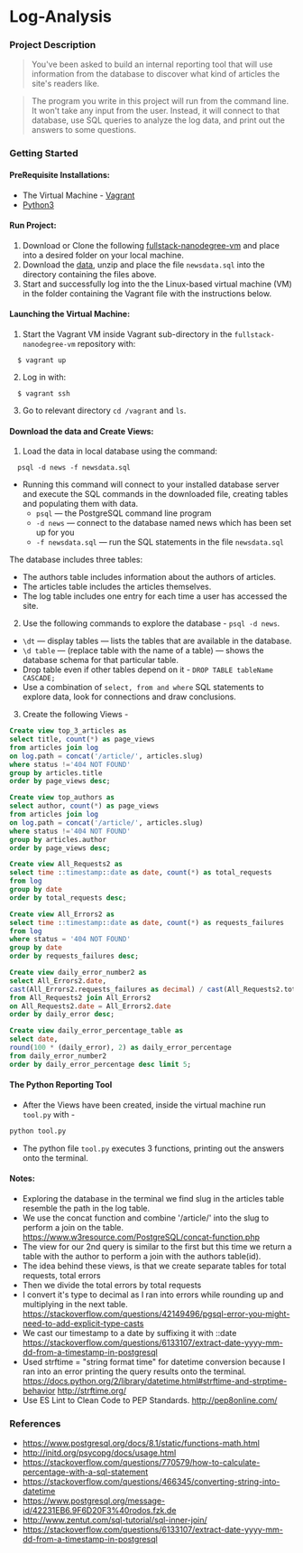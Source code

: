 # Log-Analysis

### Project Description
>You've been asked to build an internal reporting tool that will use information from the database to discover what kind of articles the site's readers like.

>The program you write in this project will run from the command line. It won't take any input from the user. Instead, it will connect to that database, use SQL queries to analyze the log data, and print out the answers to some questions.

### Getting Started

#### PreRequisite Installations:
  * The Virtual Machine - [Vagrant](https://www.vagrantup.com/)
  * [Python3](https://www.python.org/)

#### Run Project:
  1. Download or Clone the following [fullstack-nanodegree-vm](https://github.com/udacity/fullstack-nanodegree-vm) and place into a desired folder on your local machine.
  2. Download the [data](https://d17h27t6h515a5.cloudfront.net/topher/2016/August/57b5f748_newsdata/newsdata.zip), unzip and place the file `newsdata.sql` into the directory containing the files above. 
  3. Start and successfully log into the the Linux-based virtual machine (VM) in the folder containing the Vagrant file with the instructions below.
  
#### Launching the Virtual Machine:
  1. Start the Vagrant VM inside Vagrant sub-directory in the `fullstack-nanodegree-vm` repository with:
  
  ```
    $ vagrant up
  ```
  2. Log in with:
  
  ```
    $ vagrant ssh
  ```
  3. Go to relevant directory `cd /vagrant` and `ls`.
  
#### Download the data and Create Views:

  1. Load the data in local database using the command:
  
  ```
    psql -d news -f newsdata.sql
  ```
  * Running this command will connect to your installed database server and execute the SQL commands in the downloaded file, creating tables and populating them with data.
    * `psql` — the PostgreSQL command line program
    * `-d news` — connect to the database named news which has been set up for you
    * `-f newsdata.sql` — run the SQL statements in the file `newsdata.sql`
  
  The database includes three tables:
  * The authors table includes information about the authors of articles.
  * The articles table includes the articles themselves.
  * The log table includes one entry for each time a user has accessed the site.

  2. Use the following commands to explore the database - `psql -d news`.
  * `\dt` — display tables — lists the tables that are available in the database.
  * `\d table` — (replace table with the name of a table) — shows the database schema for that particular table.
  * Drop table even if other tables depend on it  - `DROP TABLE tableName CASCADE;`
  * Use a combination of `select, from and where` SQL statements to explore data, look for connections and draw conclusions.
  
  3. Create the following Views - 
  ```sql
Create view top_3_articles as
select title, count(*) as page_views
from articles join log
on log.path = concat('/article/', articles.slug)
where status !='404 NOT FOUND'
group by articles.title
order by page_views desc;
  ```
  ```sql 
Create view top_authors as
select author, count(*) as page_views
from articles join log
on log.path = concat('/article/', articles.slug)
where status !='404 NOT FOUND'
group by articles.author 
order by page_views desc;
  ```
  ```sql
Create view All_Requests2 as
select time ::timestamp::date as date, count(*) as total_requests
from log
group by date
order by total_requests desc;
  ```
  ```sql
Create view All_Errors2 as
select time ::timestamp::date as date, count(*) as requests_failures
from log
where status = '404 NOT FOUND'
group by date
order by requests_failures desc;
  ```
  ```sql
Create view daily_error_number2 as
select All_Errors2.date,
cast(All_Errors2.requests_failures as decimal) / cast(All_Requests2.total_requests as decimal) as daily_error
from All_Requests2 join All_Errors2
on All_Requests2.date = All_Errors2.date
order by daily_error desc;
  ```
  ```sql
Create view daily_error_percentage_table as
select date,
round(100 * (daily_error), 2) as daily_error_percentage
from daily_error_number2
order by daily_error_percentage desc limit 5;
  ```

#### The Python Reporting Tool 
  * After the Views have been created, inside the virtual machine run `tool.py` with - 
  ```python
  python tool.py
  ```
  * The python file `tool.py` executes 3 functions, printing out the answers onto the terminal.

#### Notes: 
  * Exploring the database in the terminal we find slug in the articles table resemble the path in the log table.
  * We use the concat function and combine '/article/' into the slug to perform a join on the table.
    https://www.w3resource.com/PostgreSQL/concat-function.php
  * The view for our 2nd query is similar to the first but this time we return a table with the author to perform a join with the authors table(id).
  * The idea behind these views, is that we create separate tables for total requests, total errors
  * Then we divide the total errors by total requests
  * I convert it's type to decimal as I ran into errors while rounding up and multiplying in the next table.
    https://stackoverflow.com/questions/42149496/pgsql-error-you-might-need-to-add-explicit-type-casts
  * We cast our timestamp to a date by suffixing it with ::date
    https://stackoverflow.com/questions/6133107/extract-date-yyyy-mm-dd-from-a-timestamp-in-postgresql
  * Used strftime = "string format time" for datetime conversion because I ran into an error printing the query results onto the terminal.
    https://docs.python.org/2/library/datetime.html#strftime-and-strptime-behavior
    http://strftime.org/
  * Use ES Lint to Clean Code to PEP Standards.
    http://pep8online.com/


### References
* https://www.postgresql.org/docs/8.1/static/functions-math.html
* http://initd.org/psycopg/docs/usage.html
* https://stackoverflow.com/questions/770579/how-to-calculate-percentage-with-a-sql-statement
* https://stackoverflow.com/questions/466345/converting-string-into-datetime
* https://www.postgresql.org/message-id/42231EB6.9F6D20F3%40rodos.fzk.de
* http://www.zentut.com/sql-tutorial/sql-inner-join/
* https://stackoverflow.com/questions/6133107/extract-date-yyyy-mm-dd-from-a-timestamp-in-postgresql